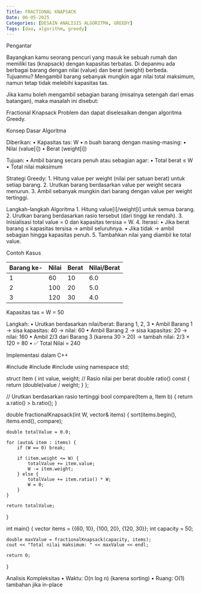 ```yaml
---
Title: FRACTIONAL KNAPSACK
Date: 06-05-2025
Categories: [DESAIN ANALISIS ALGORITMA, GREEDY]
Tags: [daa, algorithm, greedy]
---
```

Pengantar

Bayangkan kamu seorang pencuri yang masuk ke sebuah rumah dan memiliki tas (knapsack) dengan kapasitas terbatas. Di depanmu ada berbagai barang dengan nilai (value) dan berat (weight) berbeda. Tujuanmu? Mengambil barang sebanyak mungkin agar nilai total maksimum, namun tetap tidak melebihi kapasitas tas.

Jika kamu boleh mengambil sebagian barang (misalnya setengah dari emas batangan), maka masalah ini disebut:

Fractional Knapsack Problem
dan dapat diselesaikan dengan algoritma Greedy.

Konsep Dasar Algoritma

Diberikan:
	•	Kapasitas tas: W
	•	n buah barang dengan masing-masing:
	•	Nilai (value[i])
	•	Berat (weight[i])

Tujuan:
	•	Ambil barang secara penuh atau sebagian agar:
	•	Total berat ≤ W
	•	Total nilai maksimum

Strategi Greedy:
	1.	Hitung value per weight (nilai per satuan berat) untuk setiap barang.
	2.	Urutkan barang berdasarkan value per weight secara menurun.
	3.	Ambil sebanyak mungkin dari barang dengan value per weight tertinggi.

Langkah-langkah Algoritma
	1.	Hitung value[i]/weight[i] untuk semua barang.
	2.	Urutkan barang berdasarkan rasio tersebut (dari tinggi ke rendah).
	3.	Inisialisasi total value = 0 dan kapasitas tersisa = W.
	4.	Iterasi:
	•	Jika berat barang ≤ kapasitas tersisa → ambil seluruhnya.
	•	Jika tidak → ambil sebagian hingga kapasitas penuh.
	5.	Tambahkan nilai yang diambil ke total value.

Contoh Kasus

Barang ke- | Nilai | Berat | Nilai/Berat
-----------|--------|--------|--------------
    1      |  60   |  10   |     6.0
    2      | 100   |  20   |     5.0
    3      | 120   |  30   |     4.0

Kapasitas tas = W = 50

Langkah:
	•	Urutkan berdasarkan nilai/berat: Barang 1, 2, 3
	•	Ambil Barang 1 → sisa kapasitas: 40 → nilai: 60
	•	Ambil Barang 2 → sisa kapasitas: 20 → nilai: 160
	•	Ambil 2/3 dari Barang 3 (karena 30 > 20) → tambah nilai: 2/3 × 120 = 80
	•	✅ Total Nilai = 240

Implementasi dalam C++

#include <iostream>
#include <vector>
#include <algorithm>
using namespace std;

struct Item {
    int value, weight;
    // Rasio nilai per berat
    double ratio() const {
        return (double)value / weight;
    }
};

// Urutkan berdasarkan rasio tertinggi
bool compare(Item a, Item b) {
    return a.ratio() > b.ratio();
}

double fractionalKnapsack(int W, vector<Item>& items) {
    sort(items.begin(), items.end(), compare);

    double totalValue = 0.0;

    for (auto& item : items) {
        if (W == 0) break;

        if (item.weight <= W) {
            totalValue += item.value;
            W -= item.weight;
        } else {
            totalValue += item.ratio() * W;
            W = 0;
        }
    }

    return totalValue;
}

int main() {
    vector<Item> items = {{60, 10}, {100, 20}, {120, 30}};
    int capacity = 50;

    double maxValue = fractionalKnapsack(capacity, items);
    cout << "Total nilai maksimum: " << maxValue << endl;

    return 0;
}

 Analisis Kompleksitas
	•	Waktu: O(n log n) (karena sorting)
	•	Ruang: O(1) tambahan jika in-place



